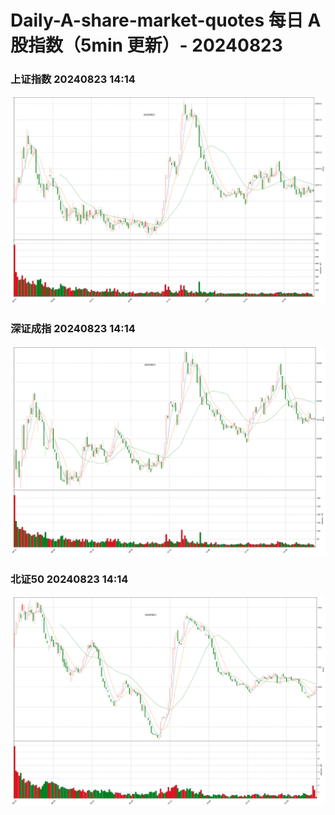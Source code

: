 
# Daily-A-share-market-quotes 每日 A 股指数（5min 更新）- 20240823

### 上证指数 20240823 14:14
![](./fig/2024/8/20240823-sh000001.png)

### 深证成指 20240823 14:14
![](./fig/2024/8/20240823-sz399001.png)

### 北证50 20240823 14:14
![](./fig/2024/8/20240823-bj899050.png)
